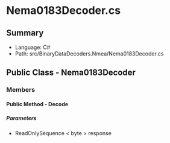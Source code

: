 ﻿# Nema0183Decoder.cs

## Summary

* Language: C#
* Path: src/BinaryDataDecoders.Nmea/Nema0183Decoder.cs

## Public Class - Nema0183Decoder

### Members

#### Public Method - Decode

#####  Parameters

 - ReadOnlySequence < byte > response 

